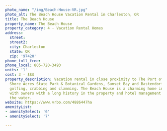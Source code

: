 ```yaml
---
photo_name: "/img/Beach-House-VR.jpg"
photo_alt: The Beach House Vacation Rental in Charleston, OR
title: The Beach House
property_name: The Beach House
property_category: 4 - Vacation Rental Homes
address:
  street: 
  street2: 
  city: Charleston
  state: OR
  zip: '97420'
phone_toll_free: 
phone_local: 805-720-3493
units: '1'
cost: 3 - $$$
property_description: Vacation rental in close proximity to The Port of Charleston,
  Shore Acres State Park & Botanical Gardens, Sunset Bay and Bastendorff beaches,
  golfing, crabbing and clamming. The Beach House is a charming home in Charleston
  with owners with a long history in the property and hotel management and views of
  the water.
website: https://www.vrbo.com/4886447ha
amenityList:
- amenitySelect: '6'
- amenitySelect: '7'

---
```

